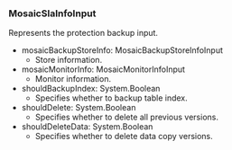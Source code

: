 ### MosaicSlaInfoInput
Represents the protection backup input.

- mosaicBackupStoreInfo: MosaicBackupStoreInfoInput
  - Store information.
- mosaicMonitorInfo: MosaicMonitorInfoInput
  - Monitor information.
- shouldBackupIndex: System.Boolean
  - Specifies whether to backup table index.
- shouldDelete: System.Boolean
  - Specifies whether to delete all previous versions.
- shouldDeleteData: System.Boolean
  - Specifies whether to delete data copy versions.
